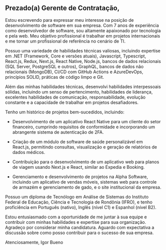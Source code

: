 ## Prezado(a) Gerente de Contratação,

Estou escrevendo para expressar meu interesse na posição de desenvolvimento de software em sua empresa. Com 7 anos de experiência como desenvolvedor de software, sou altamente apaixonado por tecnologia e pela web. Meu objetivo profissional é trabalhar em projetos internacionais e me tornar um profissional de referência no cenário de TI.

Possuo uma variedade de habilidades técnicas valiosas, incluindo expertise em .NET (Framework, Core e versões atuais), Javascript, Typescript, React.js, Redux, Next.js, React Native, Node.js, bancos de dados relacionais (SQL Server, PostgreSQL e outros), GraphQL, bancos de dados não relacionais (MongoDB), CI/CD com GitHub Actions e AzureDevOps, princípios SOLID, práticas de código limpo e Git.

Além das minhas habilidades técnicas, desenvolvi habilidades interpessoais sólidas, incluindo um senso de pertencimento, habilidades de liderança, excelentes habilidades de comunicação, responsabilidade, evolução constante e a capacidade de trabalhar em projetos desafiadores.

Tenho um histórico de projetos bem-sucedidos, incluindo:

- Desenvolvimento de um aplicativo React Native para um cliente do setor financeiro, cumprindo requisitos de conformidade e incorporando um abrangente sistema de autenticação de 2FA.

- Criação de um módulo de software de saúde personalizável em React.js, permitindo consultas, visualização e geração de relatórios de dados médicos.

- Contribuição para o desenvolvimento de um aplicativo web para planos de viagem usando Next.js e React, similar ao Expedia e Booking.

- Gerenciamento e desenvolvimento de projetos na Alpha Software, incluindo um aplicativo de vendas móveis, sistemas web para controle de armazém e gerenciamento de gado, e o site institucional da empresa.

Possuo um diploma de Tecnólogo em Análise de Sistemas do Instituto Federal de Educação, Ciência e Tecnologia de Rondônia (IFRO), e tenho proficiência em Português (nativo), Inglês (nível C1) e Espanhol (nível B2).

Estou entusiasmado com a oportunidade de me juntar à sua equipe e contribuir com minhas habilidades e expertise para sua organização. Agradeço por considerar minha candidatura. Aguardo com expectativa a discussão sobre como posso contribuir para o sucesso de sua empresa.

Atenciosamente,
Igor Bueno
